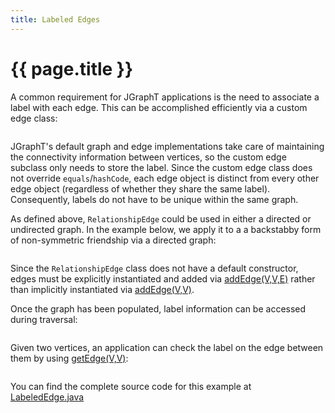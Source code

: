 ```yaml
---
title: Labeled Edges
---
```


# {{ page.title }}


A common requirement for JGraphT applications is the need to associate a label
with each edge.  This can be accomplished efficiently via a custom edge class:

```java

```

JGraphT's default graph and edge implementations take care of
maintaining the connectivity information between vertices, so the
custom edge subclass only needs to store the label.  Since the custom
edge class does not override `equals`/`hashCode`, each edge object is
distinct from every other edge object (regardless of whether they
share the same label).  Consequently, labels do not have to be
unique within the same graph.

As defined above, `RelationshipEdge` could be used in either a
directed or undirected graph.  In the example below, we apply it to a
a backstabby form of non-symmetric friendship via a directed graph:

```java

```

Since the `RelationshipEdge` class does not have a default constructor, edges
must be explicitly instantiated and added via [addEdge(V,V,E)](http://jgrapht.org/javadoc/org/jgrapht/Graph.html#addEdge-V-V-E-) rather than implicitly instantiated via
[addEdge(V,V)](http://jgrapht.org/javadoc/org/jgrapht/Graph.html#addEdge-V-V-).

Once the graph has been populated, label information can be accessed during traversal:

```java

```

Given two vertices, an application can check the label on the edge between them by using [getEdge(V,V)](http://jgrapht.org/javadoc/org/jgrapht/Graph.html#getEdge-V-V-):

```java

```

You can find the complete source code for this example at [LabeledEdge.java](https://github.com/jgrapht/jgrapht/blob/master/jgrapht-demo/src/main/java/org/jgrapht/demo/LabeledEdges.java)

